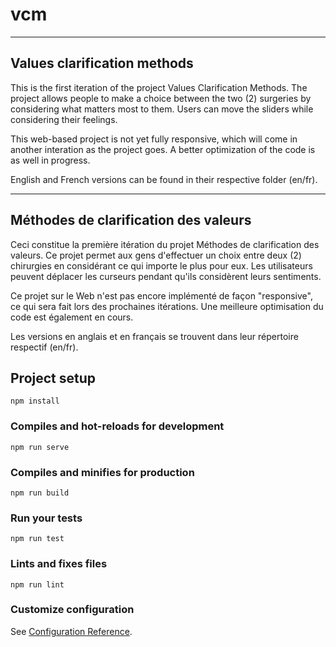 # vcm
----------------------------
Values clarification methods
----------------------------
This is the first iteration of the project Values Clarification Methods.
The project allows people to make a choice between the two (2) surgeries by considering what matters most to them.
Users can move the sliders while considering their feelings.

This web-based project is not yet fully responsive, which will come in another interation as the project goes.
A better optimization of the code is as well in progress.

English and French versions can be found in their respective folder (en/fr).


-------------------------------------
Méthodes de clarification des valeurs
-------------------------------------
Ceci constitue la première itération du projet Méthodes de clarification des valeurs.
Ce projet permet aux gens d'effectuer un choix entre deux (2) chirurgies en considérant ce qui importe le plus pour eux.
Les utilisateurs peuvent déplacer les curseurs pendant qu'ils considèrent leurs sentiments.

Ce projet sur le Web n'est pas encore implémenté de façon "responsive", ce qui sera fait lors des prochaines itérations.
Une meilleure optimisation du code est également en cours.

Les versions en anglais et en français se trouvent dans leur répertoire respectif (en/fr).


## Project setup
```
npm install
```

### Compiles and hot-reloads for development
```
npm run serve
```

### Compiles and minifies for production
```
npm run build
```

### Run your tests
```
npm run test
```

### Lints and fixes files
```
npm run lint
```

### Customize configuration
See [Configuration Reference](https://cli.vuejs.org/config/).
